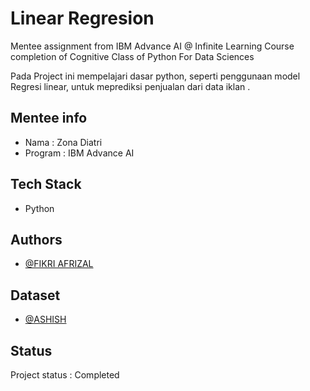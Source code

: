 
# Linear Regresion



Mentee assignment from IBM Advance AI @ Infinite Learning Course completion of Cognitive Class of Python For Data Sciences

Pada Project ini mempelajari dasar python, seperti penggunaan model Regresi linear, untuk meprediksi penjualan dari data iklan . 












## Mentee info
- Nama : Zona Diatri
- Program : IBM Advance AI

## Tech Stack
- Python



## Authors

- [@FIKRI AFRIZAL](https://www.kaggle.com/code/fikriafrizal/regresi-advertising-data)

## Dataset
- [@ASHISH](https://www.kaggle.com/datasets/ashydv/advertising-dataset)
## Status

Project status : Completed

